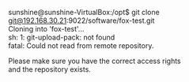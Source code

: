 
sunshine@sunshine-VirtualBox:/opt$ git clone git@192.168.30.21:9022/software/fox-test.git  
Cloning into 'fox-test'...  
sh: 1: git-upload-pack: not found  
fatal: Could not read from remote repository.  
  
Please make sure you have the correct access rights  
and the repository exists.
